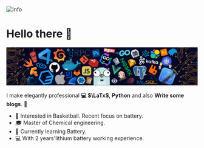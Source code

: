 ![info](https://github-readme-stats.vercel.app/api?username=Masterlvov&show_icons=true&count_private=true&hide=prs&theme=default_repocard)

# Hello there 👋

![](https://github.com/Masterlvov/Masterlvov/blob/main/master/icons/header_.png)

I make elegantly professional **💻 $\LaTx$, Python**  and also **Write some blogs**. 🌈    

* 🧐   Interested in Basketball. Recent focus on battery.
* 🎓   Master of Chemical engineering.
* 🌱   Currently learning Battery.
* 💻   With 2 years'lithium battery working experience.

